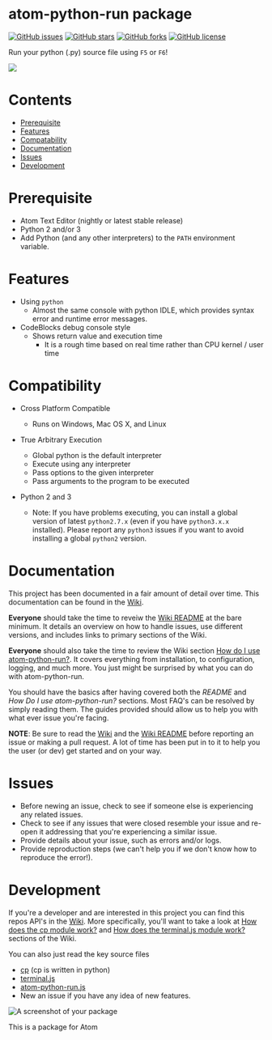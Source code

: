 # atom-python-run package
[![GitHub issues](https://img.shields.io/github/issues/foreshadow/atom-python-run.svg?style=plastic)](https://github.com/foreshadow/atom-python-run/issues)
[![GitHub stars](https://img.shields.io/github/stars/foreshadow/atom-python-run.svg?style=plastic)](https://github.com/foreshadow/atom-python-run/stargazers)
[![GitHub forks](https://img.shields.io/github/forks/foreshadow/atom-python-run.svg?style=plastic)](https://github.com/foreshadow/atom-python-run/network)
[![GitHub license](https://img.shields.io/badge/license-MIT-blue.svg?style=plastic)](https://raw.githubusercontent.com/foreshadow/atom-python-run/master/LICENSE.md)

Run your python (.py) source file using `F5` or `F6`!

![](https://cloud.githubusercontent.com/assets/2712675/18710388/9a665ed8-8037-11e6-803a-35e4555e89d0.jpg)

# Contents
- [Prerequisite](#prerequisite)
- [Features](#features)
- [Compatability](#compatibility)
- [Documentation](#documentation)
- [Issues](#issues)
- [Development](#development)

# Prerequisite

- Atom Text Editor (nightly or latest stable release)
- Python 2 and/or 3
- Add Python (and any other interpreters) to the `PATH` environment variable.

# Features

- Using `python`
  - Almost the same console with python IDLE, which provides syntax error and runtime error messages.
- CodeBlocks debug console style
  - Shows return value and execution time
    - It is a rough time based on real time rather than CPU kernel / user time

# Compatibility

- Cross Platform Compatible
  - Runs on Windows, Mac OS X, and Linux

- True Arbitrary Execution
  - Global python is the default interpreter
  - Execute using any interpreter
  - Pass options to the given interpreter
  - Pass arguments to the program to be executed

- Python 2 and 3
  - Note: If you have problems executing, you can install a global version of latest `python2.7.x` (even if you have `python3.x.x` installed). Please report any `python3` issues if you want to avoid installing a global `python2` version.

# Documentation

This project has been documented in a fair amount of detail over time. This documentation can be found in the [Wiki](https://github.com/foreshadow/atom-python-run/wiki).

**Everyone** should take the time to reveiw the [Wiki README](https://github.com/foreshadow/atom-python-run/wiki/00-Readme) at the bare minimum. It details an overview on how to handle issues, use different versions, and includes links to primary sections of the Wiki. 

**Everyone** should also take the time to review the Wiki section [How do I use atom-python-run?](https://github.com/foreshadow/atom-python-run/wiki/12-How-Do-I-Use-atom-python-run). It covers everything from installation, to configuration, logging, and much more. You just might be surprised by what you can do with atom-python-run.

You should have the basics after having covered both the *README* and *How Do I use atom-python-run?* sections. Most FAQ's can be resolved by simply reading them. The guides provided should allow us to help you with what ever issue you're facing.

**NOTE**: Be sure to read the [Wiki](https://github.com/foreshadow/atom-python-run/wiki) and the [Wiki README](https://github.com/foreshadow/atom-python-run/wiki/00-Readme) before reporting an issue or making a pull request. A lot of time has been put in to it to help you the user (or dev) get started and on your way.

# Issues
- Before newing an issue, check to see if someone else is experiencing any related issues.
- Check to see if any issues that were closed resemble your issue and re-open it addressing that you're experiencing a similar issue.
- Provide details about your issue, such as errors and/or logs.
- Provide reproduction steps (we can't help you if we don't know how to reproduce the error!).

# Development

If you're a developer and are interested in this project you can find this repos API's in the [Wiki](https://github.com/foreshadow/atom-python-run/wiki). More specifically, you'll want to take a look at [How does the cp module work?](https://github.com/foreshadow/atom-python-run/wiki#how-does-the-cp-module-work) and [How does the terminal.js module work?](https://github.com/foreshadow/atom-python-run/wiki#how-does-the-terminal-module-work) sections of the Wiki.

You can also just read the key source files
- [cp](https://github.com/foreshadow/atom-python-run/tree/master/cp) (cp is written in python)
- [terminal.js](https://github.com/foreshadow/atom-python-run/blob/master/lib/terminal.js)
- [atom-python-run.js](https://github.com/foreshadow/atom-python-run/blob/master/lib/atom-python-run.js)
- New an issue if you have any idea of new features.

![A screenshot of your package](https://f.cloud.github.com/assets/69169/2290250/c35d867a-a017-11e3-86be-cd7c5bf3ff9b.gif)

This is a package for Atom
